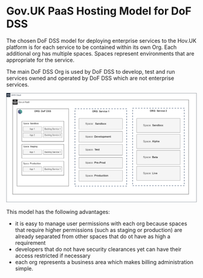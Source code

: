 # Gov.UK PaaS Hosting Model for DoF DSS

The chosen DoF DSS model for deploying enterprise services to the Hov.UK platform is for each service to be contained within its own Org. Each additional org has multiple spaces. Spaces represent environments that are appropriate for the service.

The main DoF DSS Org is used by DoF DSS to develop, test and run services owned and operated by DoF DSS which are not enterprise services.

![DoF DSS Hosting model](/docs/images/GovUKPaaS-Model-Simple.png)

This model has the following advantages:

* it is easy to manage user permissions with each org because spaces that require higher permissions (such as staging or production) are already separated from other spaces that do ot have as high a requirement
* developers that do not have security clearances yet can have their access restricted if necessary
* each org represents a business area which makes billing administration simple.

